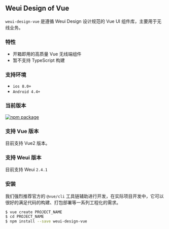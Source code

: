 ## Weui Design of Vue

`weui-design-vue` 是遵循 Weui Design 设计规范的 Vue UI 组件库，主要用于无线业务。

### 特性

- 开箱即用的高质量 Vue 无线端组件
- 暂不支持 TypeScript 构建

### 支持环境

- `ios 8.0+`
- `Android 4.4+`

### 当前版本

[![npm package](https://img.shields.io/npm/v/weui-design-vue.svg?style=flat-square)](https://www.npmjs.com/package/weui-design-vue)

### 支持 Vue 版本

目前支持 Vue2 版本。

### 支持 Weui 版本

目前支持 Weui `2.4.1`

### 安装

我们强烈推荐官方的 `@vue/cli` 工具链辅助进行开发，在实际项目开发中，它可以很好的满足代码的构建、打包部署等一系列工程化的需求。

```bash
$ vue create PROJECT_NAME
$ cd PROJECT_NAME
$ npm install --save weui-design-vue
```